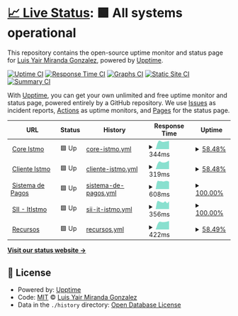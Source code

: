 # [📈 Live Status](https://ymiranda-web.github.io/istmo-status): <!--live status--> **🟩 All systems operational**

This repository contains the open-source uptime monitor and status page for [Luis Yair Miranda Gonzalez](http://yairmiranda.com), powered by [Upptime](https://github.com/upptime/upptime).

[![Uptime CI](https://github.com/ymiranda-web/istmo-status/workflows/Uptime%20CI/badge.svg)](https://github.com/ymiranda-web/istmo-status/actions?query=workflow%3A%22Uptime+CI%22)
[![Response Time CI](https://github.com/ymiranda-web/istmo-status/workflows/Response%20Time%20CI/badge.svg)](https://github.com/ymiranda-web/istmo-status/actions?query=workflow%3A%22Response+Time+CI%22)
[![Graphs CI](https://github.com/ymiranda-web/istmo-status/workflows/Graphs%20CI/badge.svg)](https://github.com/ymiranda-web/istmo-status/actions?query=workflow%3A%22Graphs+CI%22)
[![Static Site CI](https://github.com/ymiranda-web/istmo-status/workflows/Static%20Site%20CI/badge.svg)](https://github.com/ymiranda-web/istmo-status/actions?query=workflow%3A%22Static+Site+CI%22)
[![Summary CI](https://github.com/ymiranda-web/istmo-status/workflows/Summary%20CI/badge.svg)](https://github.com/ymiranda-web/istmo-status/actions?query=workflow%3A%22Summary+CI%22)

With [Upptime](https://upptime.js.org), you can get your own unlimited and free uptime monitor and status page, powered entirely by a GitHub repository. We use [Issues](https://github.com/ymiranda-web/istmo-status/issues) as incident reports, [Actions](https://github.com/ymiranda-web/istmo-status/actions) as uptime monitors, and [Pages](https://ymiranda-web.github.io/istmo-status) for the status page.

<!--start: status pages-->
<!-- This summary is generated by Upptime (https://github.com/upptime/upptime) -->
<!-- Do not edit this manually, your changes will be overwritten -->
<!-- prettier-ignore -->
| URL | Status | History | Response Time | Uptime |
| --- | ------ | ------- | ------------- | ------ |
| <img alt="" src="https://icons.duckduckgo.com/ip3/wolf.istmo.tecnm.mx.ico" height="13"> [Core Istmo](https://wolf.istmo.tecnm.mx) | 🟩 Up | [core-istmo.yml](https://github.com/ymiranda-web/istmo-status/commits/HEAD/history/core-istmo.yml) | <details><summary><img alt="Response time graph" src="./graphs/core-istmo/response-time-week.png" height="20"> 344ms</summary><br><a href="https://ymiranda-web.github.io/istmo-status/history/core-istmo"><img alt="Response time 368" src="https://img.shields.io/endpoint?url=https%3A%2F%2Fraw.githubusercontent.com%2Fymiranda-web%2Fistmo-status%2FHEAD%2Fapi%2Fcore-istmo%2Fresponse-time.json"></a><br><a href="https://ymiranda-web.github.io/istmo-status/history/core-istmo"><img alt="24-hour response time 323" src="https://img.shields.io/endpoint?url=https%3A%2F%2Fraw.githubusercontent.com%2Fymiranda-web%2Fistmo-status%2FHEAD%2Fapi%2Fcore-istmo%2Fresponse-time-day.json"></a><br><a href="https://ymiranda-web.github.io/istmo-status/history/core-istmo"><img alt="7-day response time 344" src="https://img.shields.io/endpoint?url=https%3A%2F%2Fraw.githubusercontent.com%2Fymiranda-web%2Fistmo-status%2FHEAD%2Fapi%2Fcore-istmo%2Fresponse-time-week.json"></a><br><a href="https://ymiranda-web.github.io/istmo-status/history/core-istmo"><img alt="30-day response time 368" src="https://img.shields.io/endpoint?url=https%3A%2F%2Fraw.githubusercontent.com%2Fymiranda-web%2Fistmo-status%2FHEAD%2Fapi%2Fcore-istmo%2Fresponse-time-month.json"></a><br><a href="https://ymiranda-web.github.io/istmo-status/history/core-istmo"><img alt="1-year response time 382" src="https://img.shields.io/endpoint?url=https%3A%2F%2Fraw.githubusercontent.com%2Fymiranda-web%2Fistmo-status%2FHEAD%2Fapi%2Fcore-istmo%2Fresponse-time-year.json"></a></details> | <details><summary><a href="https://ymiranda-web.github.io/istmo-status/history/core-istmo">58.48%</a></summary><a href="https://ymiranda-web.github.io/istmo-status/history/core-istmo"><img alt="All-time uptime 73.98%" src="https://img.shields.io/endpoint?url=https%3A%2F%2Fraw.githubusercontent.com%2Fymiranda-web%2Fistmo-status%2FHEAD%2Fapi%2Fcore-istmo%2Fuptime.json"></a><br><a href="https://ymiranda-web.github.io/istmo-status/history/core-istmo"><img alt="24-hour uptime 0.01%" src="https://img.shields.io/endpoint?url=https%3A%2F%2Fraw.githubusercontent.com%2Fymiranda-web%2Fistmo-status%2FHEAD%2Fapi%2Fcore-istmo%2Fuptime-day.json"></a><br><a href="https://ymiranda-web.github.io/istmo-status/history/core-istmo"><img alt="7-day uptime 58.48%" src="https://img.shields.io/endpoint?url=https%3A%2F%2Fraw.githubusercontent.com%2Fymiranda-web%2Fistmo-status%2FHEAD%2Fapi%2Fcore-istmo%2Fuptime-week.json"></a><br><a href="https://ymiranda-web.github.io/istmo-status/history/core-istmo"><img alt="30-day uptime 88.50%" src="https://img.shields.io/endpoint?url=https%3A%2F%2Fraw.githubusercontent.com%2Fymiranda-web%2Fistmo-status%2FHEAD%2Fapi%2Fcore-istmo%2Fuptime-month.json"></a><br><a href="https://ymiranda-web.github.io/istmo-status/history/core-istmo"><img alt="1-year uptime 69.82%" src="https://img.shields.io/endpoint?url=https%3A%2F%2Fraw.githubusercontent.com%2Fymiranda-web%2Fistmo-status%2FHEAD%2Fapi%2Fcore-istmo%2Fuptime-year.json"></a></details>
| <img alt="" src="https://icons.duckduckgo.com/ip3/sit.istmo.tecnm.mx.ico" height="13"> [Cliente Istmo](https://sit.istmo.tecnm.mx) | 🟩 Up | [cliente-istmo.yml](https://github.com/ymiranda-web/istmo-status/commits/HEAD/history/cliente-istmo.yml) | <details><summary><img alt="Response time graph" src="./graphs/cliente-istmo/response-time-week.png" height="20"> 319ms</summary><br><a href="https://ymiranda-web.github.io/istmo-status/history/cliente-istmo"><img alt="Response time 298" src="https://img.shields.io/endpoint?url=https%3A%2F%2Fraw.githubusercontent.com%2Fymiranda-web%2Fistmo-status%2FHEAD%2Fapi%2Fcliente-istmo%2Fresponse-time.json"></a><br><a href="https://ymiranda-web.github.io/istmo-status/history/cliente-istmo"><img alt="24-hour response time 289" src="https://img.shields.io/endpoint?url=https%3A%2F%2Fraw.githubusercontent.com%2Fymiranda-web%2Fistmo-status%2FHEAD%2Fapi%2Fcliente-istmo%2Fresponse-time-day.json"></a><br><a href="https://ymiranda-web.github.io/istmo-status/history/cliente-istmo"><img alt="7-day response time 319" src="https://img.shields.io/endpoint?url=https%3A%2F%2Fraw.githubusercontent.com%2Fymiranda-web%2Fistmo-status%2FHEAD%2Fapi%2Fcliente-istmo%2Fresponse-time-week.json"></a><br><a href="https://ymiranda-web.github.io/istmo-status/history/cliente-istmo"><img alt="30-day response time 316" src="https://img.shields.io/endpoint?url=https%3A%2F%2Fraw.githubusercontent.com%2Fymiranda-web%2Fistmo-status%2FHEAD%2Fapi%2Fcliente-istmo%2Fresponse-time-month.json"></a><br><a href="https://ymiranda-web.github.io/istmo-status/history/cliente-istmo"><img alt="1-year response time 300" src="https://img.shields.io/endpoint?url=https%3A%2F%2Fraw.githubusercontent.com%2Fymiranda-web%2Fistmo-status%2FHEAD%2Fapi%2Fcliente-istmo%2Fresponse-time-year.json"></a></details> | <details><summary><a href="https://ymiranda-web.github.io/istmo-status/history/cliente-istmo">58.48%</a></summary><a href="https://ymiranda-web.github.io/istmo-status/history/cliente-istmo"><img alt="All-time uptime 78.84%" src="https://img.shields.io/endpoint?url=https%3A%2F%2Fraw.githubusercontent.com%2Fymiranda-web%2Fistmo-status%2FHEAD%2Fapi%2Fcliente-istmo%2Fuptime.json"></a><br><a href="https://ymiranda-web.github.io/istmo-status/history/cliente-istmo"><img alt="24-hour uptime 0.01%" src="https://img.shields.io/endpoint?url=https%3A%2F%2Fraw.githubusercontent.com%2Fymiranda-web%2Fistmo-status%2FHEAD%2Fapi%2Fcliente-istmo%2Fuptime-day.json"></a><br><a href="https://ymiranda-web.github.io/istmo-status/history/cliente-istmo"><img alt="7-day uptime 58.48%" src="https://img.shields.io/endpoint?url=https%3A%2F%2Fraw.githubusercontent.com%2Fymiranda-web%2Fistmo-status%2FHEAD%2Fapi%2Fcliente-istmo%2Fuptime-week.json"></a><br><a href="https://ymiranda-web.github.io/istmo-status/history/cliente-istmo"><img alt="30-day uptime 88.50%" src="https://img.shields.io/endpoint?url=https%3A%2F%2Fraw.githubusercontent.com%2Fymiranda-web%2Fistmo-status%2FHEAD%2Fapi%2Fcliente-istmo%2Fuptime-month.json"></a><br><a href="https://ymiranda-web.github.io/istmo-status/history/cliente-istmo"><img alt="1-year uptime 79.26%" src="https://img.shields.io/endpoint?url=https%3A%2F%2Fraw.githubusercontent.com%2Fymiranda-web%2Fistmo-status%2FHEAD%2Fapi%2Fcliente-istmo%2Fuptime-year.json"></a></details>
| <img alt="" src="https://icons.duckduckgo.com/ip3/pagos.itistmo.edu.mx.ico" height="13"> [Sistema de Pagos](https://pagos.itistmo.edu.mx) | 🟩 Up | [sistema-de-pagos.yml](https://github.com/ymiranda-web/istmo-status/commits/HEAD/history/sistema-de-pagos.yml) | <details><summary><img alt="Response time graph" src="./graphs/sistema-de-pagos/response-time-week.png" height="20"> 608ms</summary><br><a href="https://ymiranda-web.github.io/istmo-status/history/sistema-de-pagos"><img alt="Response time 860" src="https://img.shields.io/endpoint?url=https%3A%2F%2Fraw.githubusercontent.com%2Fymiranda-web%2Fistmo-status%2FHEAD%2Fapi%2Fsistema-de-pagos%2Fresponse-time.json"></a><br><a href="https://ymiranda-web.github.io/istmo-status/history/sistema-de-pagos"><img alt="24-hour response time 568" src="https://img.shields.io/endpoint?url=https%3A%2F%2Fraw.githubusercontent.com%2Fymiranda-web%2Fistmo-status%2FHEAD%2Fapi%2Fsistema-de-pagos%2Fresponse-time-day.json"></a><br><a href="https://ymiranda-web.github.io/istmo-status/history/sistema-de-pagos"><img alt="7-day response time 608" src="https://img.shields.io/endpoint?url=https%3A%2F%2Fraw.githubusercontent.com%2Fymiranda-web%2Fistmo-status%2FHEAD%2Fapi%2Fsistema-de-pagos%2Fresponse-time-week.json"></a><br><a href="https://ymiranda-web.github.io/istmo-status/history/sistema-de-pagos"><img alt="30-day response time 720" src="https://img.shields.io/endpoint?url=https%3A%2F%2Fraw.githubusercontent.com%2Fymiranda-web%2Fistmo-status%2FHEAD%2Fapi%2Fsistema-de-pagos%2Fresponse-time-month.json"></a><br><a href="https://ymiranda-web.github.io/istmo-status/history/sistema-de-pagos"><img alt="1-year response time 860" src="https://img.shields.io/endpoint?url=https%3A%2F%2Fraw.githubusercontent.com%2Fymiranda-web%2Fistmo-status%2FHEAD%2Fapi%2Fsistema-de-pagos%2Fresponse-time-year.json"></a></details> | <details><summary><a href="https://ymiranda-web.github.io/istmo-status/history/sistema-de-pagos">100.00%</a></summary><a href="https://ymiranda-web.github.io/istmo-status/history/sistema-de-pagos"><img alt="All-time uptime 96.80%" src="https://img.shields.io/endpoint?url=https%3A%2F%2Fraw.githubusercontent.com%2Fymiranda-web%2Fistmo-status%2FHEAD%2Fapi%2Fsistema-de-pagos%2Fuptime.json"></a><br><a href="https://ymiranda-web.github.io/istmo-status/history/sistema-de-pagos"><img alt="24-hour uptime 100.00%" src="https://img.shields.io/endpoint?url=https%3A%2F%2Fraw.githubusercontent.com%2Fymiranda-web%2Fistmo-status%2FHEAD%2Fapi%2Fsistema-de-pagos%2Fuptime-day.json"></a><br><a href="https://ymiranda-web.github.io/istmo-status/history/sistema-de-pagos"><img alt="7-day uptime 100.00%" src="https://img.shields.io/endpoint?url=https%3A%2F%2Fraw.githubusercontent.com%2Fymiranda-web%2Fistmo-status%2FHEAD%2Fapi%2Fsistema-de-pagos%2Fuptime-week.json"></a><br><a href="https://ymiranda-web.github.io/istmo-status/history/sistema-de-pagos"><img alt="30-day uptime 100.00%" src="https://img.shields.io/endpoint?url=https%3A%2F%2Fraw.githubusercontent.com%2Fymiranda-web%2Fistmo-status%2FHEAD%2Fapi%2Fsistema-de-pagos%2Fuptime-month.json"></a><br><a href="https://ymiranda-web.github.io/istmo-status/history/sistema-de-pagos"><img alt="1-year uptime 99.67%" src="https://img.shields.io/endpoint?url=https%3A%2F%2Fraw.githubusercontent.com%2Fymiranda-web%2Fistmo-status%2FHEAD%2Fapi%2Fsistema-de-pagos%2Fuptime-year.json"></a></details>
| <img alt="" src="https://icons.duckduckgo.com/ip3/sii.itistmo.edu.mx.ico" height="13"> [SII - ItIstmo](https://sii.itistmo.edu.mx) | 🟩 Up | [sii-it-istmo.yml](https://github.com/ymiranda-web/istmo-status/commits/HEAD/history/sii-it-istmo.yml) | <details><summary><img alt="Response time graph" src="./graphs/sii-it-istmo/response-time-week.png" height="20"> 356ms</summary><br><a href="https://ymiranda-web.github.io/istmo-status/history/sii-it-istmo"><img alt="Response time 562" src="https://img.shields.io/endpoint?url=https%3A%2F%2Fraw.githubusercontent.com%2Fymiranda-web%2Fistmo-status%2FHEAD%2Fapi%2Fsii-it-istmo%2Fresponse-time.json"></a><br><a href="https://ymiranda-web.github.io/istmo-status/history/sii-it-istmo"><img alt="24-hour response time 379" src="https://img.shields.io/endpoint?url=https%3A%2F%2Fraw.githubusercontent.com%2Fymiranda-web%2Fistmo-status%2FHEAD%2Fapi%2Fsii-it-istmo%2Fresponse-time-day.json"></a><br><a href="https://ymiranda-web.github.io/istmo-status/history/sii-it-istmo"><img alt="7-day response time 356" src="https://img.shields.io/endpoint?url=https%3A%2F%2Fraw.githubusercontent.com%2Fymiranda-web%2Fistmo-status%2FHEAD%2Fapi%2Fsii-it-istmo%2Fresponse-time-week.json"></a><br><a href="https://ymiranda-web.github.io/istmo-status/history/sii-it-istmo"><img alt="30-day response time 468" src="https://img.shields.io/endpoint?url=https%3A%2F%2Fraw.githubusercontent.com%2Fymiranda-web%2Fistmo-status%2FHEAD%2Fapi%2Fsii-it-istmo%2Fresponse-time-month.json"></a><br><a href="https://ymiranda-web.github.io/istmo-status/history/sii-it-istmo"><img alt="1-year response time 542" src="https://img.shields.io/endpoint?url=https%3A%2F%2Fraw.githubusercontent.com%2Fymiranda-web%2Fistmo-status%2FHEAD%2Fapi%2Fsii-it-istmo%2Fresponse-time-year.json"></a></details> | <details><summary><a href="https://ymiranda-web.github.io/istmo-status/history/sii-it-istmo">100.00%</a></summary><a href="https://ymiranda-web.github.io/istmo-status/history/sii-it-istmo"><img alt="All-time uptime 97.17%" src="https://img.shields.io/endpoint?url=https%3A%2F%2Fraw.githubusercontent.com%2Fymiranda-web%2Fistmo-status%2FHEAD%2Fapi%2Fsii-it-istmo%2Fuptime.json"></a><br><a href="https://ymiranda-web.github.io/istmo-status/history/sii-it-istmo"><img alt="24-hour uptime 100.00%" src="https://img.shields.io/endpoint?url=https%3A%2F%2Fraw.githubusercontent.com%2Fymiranda-web%2Fistmo-status%2FHEAD%2Fapi%2Fsii-it-istmo%2Fuptime-day.json"></a><br><a href="https://ymiranda-web.github.io/istmo-status/history/sii-it-istmo"><img alt="7-day uptime 100.00%" src="https://img.shields.io/endpoint?url=https%3A%2F%2Fraw.githubusercontent.com%2Fymiranda-web%2Fistmo-status%2FHEAD%2Fapi%2Fsii-it-istmo%2Fuptime-week.json"></a><br><a href="https://ymiranda-web.github.io/istmo-status/history/sii-it-istmo"><img alt="30-day uptime 100.00%" src="https://img.shields.io/endpoint?url=https%3A%2F%2Fraw.githubusercontent.com%2Fymiranda-web%2Fistmo-status%2FHEAD%2Fapi%2Fsii-it-istmo%2Fuptime-month.json"></a><br><a href="https://ymiranda-web.github.io/istmo-status/history/sii-it-istmo"><img alt="1-year uptime 98.64%" src="https://img.shields.io/endpoint?url=https%3A%2F%2Fraw.githubusercontent.com%2Fymiranda-web%2Fistmo-status%2FHEAD%2Fapi%2Fsii-it-istmo%2Fuptime-year.json"></a></details>
| <img alt="" src="https://icons.duckduckgo.com/ip3/recursos.wolf.istmo.tecnm.mx.ico" height="13"> [Recursos](https://recursos.wolf.istmo.tecnm.mx) | 🟩 Up | [recursos.yml](https://github.com/ymiranda-web/istmo-status/commits/HEAD/history/recursos.yml) | <details><summary><img alt="Response time graph" src="./graphs/recursos/response-time-week.png" height="20"> 422ms</summary><br><a href="https://ymiranda-web.github.io/istmo-status/history/recursos"><img alt="Response time 436" src="https://img.shields.io/endpoint?url=https%3A%2F%2Fraw.githubusercontent.com%2Fymiranda-web%2Fistmo-status%2FHEAD%2Fapi%2Frecursos%2Fresponse-time.json"></a><br><a href="https://ymiranda-web.github.io/istmo-status/history/recursos"><img alt="24-hour response time 406" src="https://img.shields.io/endpoint?url=https%3A%2F%2Fraw.githubusercontent.com%2Fymiranda-web%2Fistmo-status%2FHEAD%2Fapi%2Frecursos%2Fresponse-time-day.json"></a><br><a href="https://ymiranda-web.github.io/istmo-status/history/recursos"><img alt="7-day response time 422" src="https://img.shields.io/endpoint?url=https%3A%2F%2Fraw.githubusercontent.com%2Fymiranda-web%2Fistmo-status%2FHEAD%2Fapi%2Frecursos%2Fresponse-time-week.json"></a><br><a href="https://ymiranda-web.github.io/istmo-status/history/recursos"><img alt="30-day response time 444" src="https://img.shields.io/endpoint?url=https%3A%2F%2Fraw.githubusercontent.com%2Fymiranda-web%2Fistmo-status%2FHEAD%2Fapi%2Frecursos%2Fresponse-time-month.json"></a><br><a href="https://ymiranda-web.github.io/istmo-status/history/recursos"><img alt="1-year response time 428" src="https://img.shields.io/endpoint?url=https%3A%2F%2Fraw.githubusercontent.com%2Fymiranda-web%2Fistmo-status%2FHEAD%2Fapi%2Frecursos%2Fresponse-time-year.json"></a></details> | <details><summary><a href="https://ymiranda-web.github.io/istmo-status/history/recursos">58.49%</a></summary><a href="https://ymiranda-web.github.io/istmo-status/history/recursos"><img alt="All-time uptime 80.63%" src="https://img.shields.io/endpoint?url=https%3A%2F%2Fraw.githubusercontent.com%2Fymiranda-web%2Fistmo-status%2FHEAD%2Fapi%2Frecursos%2Fuptime.json"></a><br><a href="https://ymiranda-web.github.io/istmo-status/history/recursos"><img alt="24-hour uptime 0.02%" src="https://img.shields.io/endpoint?url=https%3A%2F%2Fraw.githubusercontent.com%2Fymiranda-web%2Fistmo-status%2FHEAD%2Fapi%2Frecursos%2Fuptime-day.json"></a><br><a href="https://ymiranda-web.github.io/istmo-status/history/recursos"><img alt="7-day uptime 58.49%" src="https://img.shields.io/endpoint?url=https%3A%2F%2Fraw.githubusercontent.com%2Fymiranda-web%2Fistmo-status%2FHEAD%2Fapi%2Frecursos%2Fuptime-week.json"></a><br><a href="https://ymiranda-web.github.io/istmo-status/history/recursos"><img alt="30-day uptime 88.50%" src="https://img.shields.io/endpoint?url=https%3A%2F%2Fraw.githubusercontent.com%2Fymiranda-web%2Fistmo-status%2FHEAD%2Fapi%2Frecursos%2Fuptime-month.json"></a><br><a href="https://ymiranda-web.github.io/istmo-status/history/recursos"><img alt="1-year uptime 83.84%" src="https://img.shields.io/endpoint?url=https%3A%2F%2Fraw.githubusercontent.com%2Fymiranda-web%2Fistmo-status%2FHEAD%2Fapi%2Frecursos%2Fuptime-year.json"></a></details>

<!--end: status pages-->

[**Visit our status website →**](https://ymiranda-web.github.io/istmo-status)

## 📄 License

- Powered by: [Upptime](https://github.com/upptime/upptime)
- Code: [MIT](./LICENSE) © [Luis Yair Miranda Gonzalez](http://yairmiranda.com)
- Data in the `./history` directory: [Open Database License](https://opendatacommons.org/licenses/odbl/1-0/)

